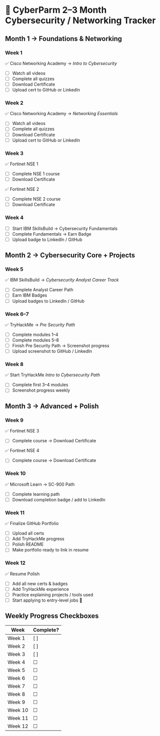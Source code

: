 
# 📅 CyberParm 2–3 Month Cybersecurity / Networking Tracker

## Month 1 → Foundations & Networking

### Week 1
✅ Cisco Networking Academy → *Intro to Cybersecurity*  
- [ ] Watch all videos  
- [ ] Complete all quizzes  
- [ ] Download Certificate  
- [ ] Upload cert to GitHub or LinkedIn

### Week 2
✅ Cisco Networking Academy → *Networking Essentials*  
- [ ] Watch all videos  
- [ ] Complete all quizzes  
- [ ] Download Certificate  
- [ ] Upload cert to GitHub or LinkedIn

### Week 3
✅ Fortinet NSE 1  
- [ ] Complete NSE 1 course  
- [ ] Download Certificate  

✅ Fortinet NSE 2  
- [ ] Complete NSE 2 course  
- [ ] Download Certificate  

### Week 4
- [ ] Start IBM SkillsBuild → Cybersecurity Fundamentals  
- [ ] Complete Fundamentals → Earn Badge  
- [ ] Upload badge to LinkedIn / GitHub

## Month 2 → Cybersecurity Core + Projects

### Week 5
✅ IBM SkillsBuild → *Cybersecurity Analyst Career Track*  
- [ ] Complete Analyst Career Path  
- [ ] Earn IBM Badges  
- [ ] Upload badges to LinkedIn / GitHub  

### Week 6–7
✅ TryHackMe → *Pre Security Path*  
- [ ] Complete modules 1–4  
- [ ] Complete modules 5–8  
- [ ] Finish Pre Security Path → Screenshot progress  
- [ ] Upload screenshot to GitHub / LinkedIn  

### Week 8
✅ Start TryHackMe *Intro to Cybersecurity Path*  
- [ ] Complete first 3–4 modules  
- [ ] Screenshot progress weekly

## Month 3 → Advanced + Polish

### Week 9
✅ Fortinet NSE 3  
- [ ] Complete course → Download Certificate  

✅ Fortinet NSE 4  
- [ ] Complete course → Download Certificate  

### Week 10
✅ Microsoft Learn → SC-900 Path  
- [ ] Complete learning path  
- [ ] Download completion badge / add to LinkedIn  

### Week 11
✅ Finalize GitHub Portfolio  
- [ ] Upload all certs  
- [ ] Add TryHackMe progress  
- [ ] Polish README  
- [ ] Make portfolio ready to link in resume  

### Week 12
✅ Resume Polish  
- [ ] Add all new certs & badges  
- [ ] Add TryHackMe experience  
- [ ] Practice explaining projects / tools used  
- [ ] Start applying to entry-level jobs 🚀

## Weekly Progress Checkboxes

| Week | Complete? |
|------|-----------|
| Week 1 | [ ] |
| Week 2 | [ ] |
| Week 3 | [ ] |
| Week 4 | ☐ |
| Week 5 | ☐ |
| Week 6 | ☐ |
| Week 7 | ☐ |
| Week 8 | ☐ |
| Week 9 | ☐ |
| Week 10 | ☐ |
| Week 11 | ☐ |
| Week 12 | ☐ |
